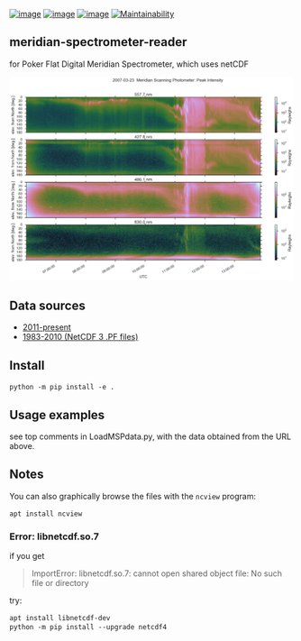 [![image](https://zenodo.org/badge/DOI/10.5281/zenodo.167565.svg)](https://doi.org/10.5281/zenodo.167565)
[![image](https://travis-ci.org/scivision/meridian-spectrometer-reader.svg?branch=master)](https://travis-ci.org/scivision/meridian-spectrometer-reader)
[![image](https://coveralls.io/repos/github/scivision/meridian-spectrometer-reader/badge.svg?branch=master)](https://coveralls.io/github/scivision/meridian-spectrometer-reader?branch=master)
[![Maintainability](https://api.codeclimate.com/v1/badges/41995381a6cd84d46cb7/maintainability)](https://codeclimate.com/github/scivision/meridian-spectrometer-reader/maintainability)

## meridian-spectrometer-reader

for Poker Flat Digital Meridian Spectrometer, which uses netCDF

![example of PF-DMSP data](tests/demo.png)


## Data sources

-   [2011-present](ftp://optics.gi.alaska.edu/PKR/DMSP/NCDF/)
-   [1983-2010 (NetCDF 3 .PF files)](http://optics.gi.alaska.edu/realtime/data/msp/pkr)


## Install

    python -m pip install -e .

## Usage examples

see top comments in LoadMSPdata.py, with the data obtained from the URL above.

## Notes

You can also graphically browse the files with the `ncview` program:

    apt install ncview

### Error: libnetcdf.so.7

if you get

> ImportError: libnetcdf.so.7: cannot open shared object file: No such
> file or directory

try:

    apt install libnetcdf-dev
    python -m pip install --upgrade netcdf4
